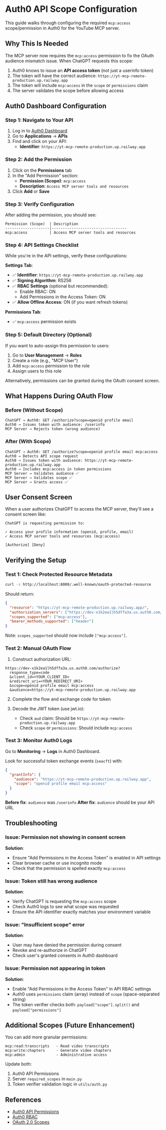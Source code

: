 # Auth0 API Scope Configuration

This guide walks through configuring the required `mcp:access` scope/permission in Auth0 for the YouTube MCP server.

## Why This Is Needed

The MCP server now requires the `mcp:access` permission to fix the OAuth audience mismatch issue. When ChatGPT requests this scope:

1. Auth0 knows to issue an **API access token** (not just a userinfo token)
2. The token will have the correct audience: `https://yt-mcp-remote-production.up.railway.app`
3. The token will include `mcp:access` in the `scope` or `permissions` claim
4. The server validates the scope before allowing access

## Auth0 Dashboard Configuration

### Step 1: Navigate to Your API

1. Log in to [Auth0 Dashboard](https://manage.auth0.com/)
2. Go to **Applications** → **APIs**
3. Find and click on your API:
   - **Identifier**: `https://yt-mcp-remote-production.up.railway.app`

### Step 2: Add the Permission

1. Click on the **Permissions** tab
2. In the "Add Permission" section:
   - **Permission (Scope)**: `mcp:access`
   - **Description**: `Access MCP server tools and resources`
3. Click **Add** or **Save**

### Step 3: Verify Configuration

After adding the permission, you should see:

```
Permission (Scope)  | Description
--------------------|----------------------------------
mcp:access          | Access MCP server tools and resources
```

### Step 4: API Settings Checklist

While you're in the API settings, verify these configurations:

**Settings Tab**:
- ✅ **Identifier**: `https://yt-mcp-remote-production.up.railway.app`
- ✅ **Signing Algorithm**: RS256
- ✅ **RBAC Settings** (optional but recommended):
  - Enable RBAC: ON
  - Add Permissions in the Access Token: ON
- ✅ **Allow Offline Access**: ON (if you want refresh tokens)

**Permissions Tab**:
- ✅ `mcp:access` permission exists

### Step 5: Default Directory (Optional)

If you want to auto-assign this permission to users:

1. Go to **User Management** → **Roles**
2. Create a role (e.g., "MCP User")
3. Add `mcp:access` permission to the role
4. Assign users to this role

Alternatively, permissions can be granted during the OAuth consent screen.

## What Happens During OAuth Flow

### Before (Without Scope)

```
ChatGPT → Auth0: GET /authorize?scope=openid profile email
Auth0 → Issues token with audience: /userinfo
MCP Server → Rejects token (wrong audience)
```

### After (With Scope)

```
ChatGPT → Auth0: GET /authorize?scope=openid profile email mcp:access
Auth0 → Detects API scope request
Auth0 → Issues token with audience: https://yt-mcp-remote-production.up.railway.app
Auth0 → Includes mcp:access in token permissions
MCP Server → Validates audience ✅
MCP Server → Validates scope ✅
MCP Server → Grants access ✅
```

## User Consent Screen

When a user authorizes ChatGPT to access the MCP server, they'll see a consent screen like:

```
ChatGPT is requesting permission to:

✓ Access your profile information (openid, profile, email)
✓ Access MCP server tools and resources (mcp:access)

[Authorize] [Deny]
```

## Verifying the Setup

### Test 1: Check Protected Resource Metadata

```bash
curl -s http://localhost:8000/.well-known/oauth-protected-resource
```

Should return:
```json
{
  "resource": "https://yt-mcp-remote-production.up.railway.app/",
  "authorization_servers": ["https://dev-x1k2ea1lh5dffa3a.us.auth0.com/"],
  "scopes_supported": ["mcp:access"],
  "bearer_methods_supported": ["header"]
}
```

Note: `scopes_supported` should now include `["mcp:access"]`.

### Test 2: Manual OAuth Flow

1. Construct authorization URL:
```
https://dev-x1k2ea1lh5dffa3a.us.auth0.com/authorize?
  response_type=code
  &client_id=<YOUR_CLIENT_ID>
  &redirect_uri=<YOUR_REDIRECT_URI>
  &scope=openid profile email mcp:access
  &audience=https://yt-mcp-remote-production.up.railway.app
```

2. Complete the flow and exchange code for token

3. Decode the JWT token (use jwt.io):
   - Check `aud` claim: Should be `https://yt-mcp-remote-production.up.railway.app`
   - Check `scope` or `permissions`: Should include `mcp:access`

### Test 3: Monitor Auth0 Logs

Go to **Monitoring** → **Logs** in Auth0 Dashboard.

Look for successful token exchange events (`seacft`) with:
```json
{
  "grantInfo": {
    "audience": "https://yt-mcp-remote-production.up.railway.app",
    "scope": "openid profile email mcp:access"
  }
}
```

**Before fix**: `audience` was `/userinfo`
**After fix**: `audience` should be your API URL

## Troubleshooting

### Issue: Permission not showing in consent screen

**Solution**:
- Ensure "Add Permissions in the Access Token" is enabled in API settings
- Clear browser cache or use incognito mode
- Check that the permission is spelled exactly `mcp:access`

### Issue: Token still has wrong audience

**Solution**:
- Verify ChatGPT is requesting the `mcp:access` scope
- Check Auth0 logs to see what scope was requested
- Ensure the API identifier exactly matches your environment variable

### Issue: "Insufficient scope" error

**Solution**:
- User may have denied the permission during consent
- Revoke and re-authorize in ChatGPT
- Check user's granted consents in Auth0 dashboard

### Issue: Permission not appearing in token

**Solution**:
- Enable "Add Permissions in the Access Token" in API RBAC settings
- Auth0 uses `permissions` claim (array) instead of `scope` (space-separated string)
- The token verifier checks both: `payload["scope"].split()` and `payload["permissions"]`

## Additional Scopes (Future Enhancement)

You can add more granular permissions:

```
mcp:read:transcripts   - Read video transcripts
mcp:write:chapters     - Generate video chapters
mcp:admin              - Administrative access
```

Update both:
1. Auth0 API Permissions
2. Server `required_scopes` in `main.py`
3. Token verifier validation logic in `utils/auth.py`

## References

- [Auth0 API Permissions](https://auth0.com/docs/get-started/apis/api-settings#permissions)
- [Auth0 RBAC](https://auth0.com/docs/manage-users/access-control/rbac)
- [OAuth 2.0 Scopes](https://datatracker.ietf.org/doc/html/rfc6749#section-3.3)
